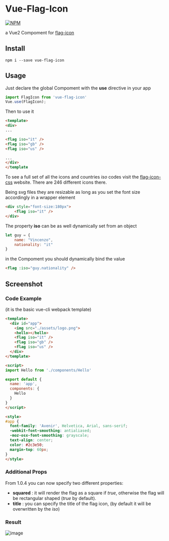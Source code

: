 # Vue-Flag-Icon
[![NPM](https://nodei.co/npm/vue-flag-icon.png?downloads=true&downloadRank=true&stars=true)](https://nodei.co/npm/vue-flag-icon/)

a Vue2 Compoment for [flag-icon](https://github.com/lipis/flag-icons)

## Install
```
npm i --save vue-flag-icon
```

## Usage
Just declare the global Compoment with the **use** directive in your app
```javascript
import FlagIcon from 'vue-flag-icon'
Vue.use(FlagIcon);
```

Then to use it 
```html
<template>
<div>
...

<flag iso="it" />
<flag iso="gb" />
<flag iso="us" />

...
</div>
</template
```
To see a full set of all the icons and countries *iso* codes visit the [flag-icon-css](http://flag-icon-css.lip.is/) website.
There are 246 different icons there.

Being svg files they are resizable as long as you set the font size accordingly in a wrapper element
```html
<div style="font-size:180px">
    <flag iso="it" />
</div>
```

The property **iso** can be as well dynamically set from an object
```javascript
let guy = {
    name: "Vincenzo",
    nationality: "it"
}
```

in the Compoment you should dynamically bind the value
```html
<flag :iso="guy.nationality" />
```

## Screenshot
### Code Example
(it is the basic vue-cli webpack template)
```html
<template>
  <div id="app">
    <img src="./assets/logo.png">
    <hello></hello>
    <flag iso="it" />
    <flag iso="gb" />
    <flag iso="us" />
  </div>
</template>

<script>
import Hello from './components/Hello'

export default {
  name: 'app',
  components: {
    Hello
  }
}
</script>

<style>
#app {
  font-family: 'Avenir', Helvetica, Arial, sans-serif;
  -webkit-font-smoothing: antialiased;
  -moz-osx-font-smoothing: grayscale;
  text-align: center;
  color: #2c3e50;
  margin-top: 60px;
}
</style>
```

### Additional Props
From 1.0.4 you can now specify two different properties:
- **squared** : it will render the flag as a square if *true*, otherwise the flag will be rectangular shaped (*true* by default).
- **title** : you can specify the title of the flag icon, (by default it will be overwritten by the *iso*)

### Result
![image](https://cloud.githubusercontent.com/assets/248805/23336343/22f3bcf6-fbc5-11e6-93bf-6adae0a27f68.png)



